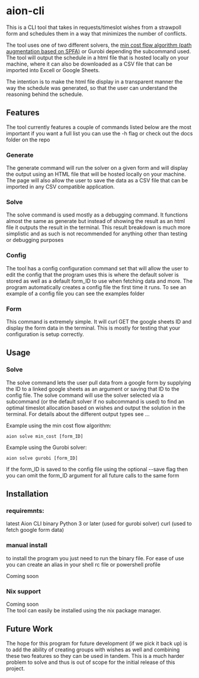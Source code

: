 # aion-cli
This is a CLI tool that takes in requests/timeslot wishes from a strawpoll form and schedules them in a way that minimizes the number of conflicts.  

The tool uses one of two different solvers, the [min cost flow algorithm (path augmentation based on SPFA)](https://cp-algorithms.com/graph/min_cost_flow.html) or Gurobi depending the subcommand used. The tool will output the schedule in a html file that is hosted locally on your machine, where it can also be downloaded as a CSV file that can be imported into Excell or Google Sheets.  

The intention is to make the html file display in a transparent manner the way the schedule was generated, so that the user can understand the reasoning behind the schedule.

## Features
The tool currently features a couple of commands listed below are the most important if you want a full list you can use the -h flag or check out the docs folder on the repo

### Generate 
The generate command will run the solver on a given form and will display the output using an HTML file that will be hosted locally on your machine. The page will also allow the user to save the data as a CSV file that can be imported in any CSV compatible application.

### Solve
The solve command is used mostly as a debugging command. It functions almost the same as generate but instead of showing the result as an html file it outputs the result in the terminal. This result breakdown is much more simplistic and as such is not recommended for anything other than testing or debugging purposes

### Config
The tool has a config configuration command set that will allow the user to edit the config that the program uses this is where the default solver is stored as well as a default form_ID to use when fetching data and more. 
The program automatically creates a config file the first time it runs. To see an example of a config file you can see the examples folder 
### Form 
This command is extremely simple. It will curl GET the google sheets ID and display the form data in the terminal. This is mostly for testing that your configuration is setup correctly.


## Usage 
### Solve
The solve command lets the user pull data from a google form by supplying the ID to a linked google sheets as an argument or saving that ID to the config file. The solve command will use the solver selected via a subcommand (or the default solver if no subcommand is used) to find an optimal timeslot allocation based on wishes and output the solution in the terminal. For details about the different output types see ...  

Example using the min cost flow algorithm:  
```
aion solve min_cost [form_ID]
```  

Example using the Gurobi solver:  
```
aion solve gurobi [form_ID]
```  

If the form_ID is saved to the config file using the optional --save flag then you can omit the form_ID argument for all future calls to the same form



## Installation
### requiremnts:
latest Aion CLI binary 
Python 3 or later (used for gurobi solver)
curl (used to fetch google form data)  

### manual install
to install the program you just need to run the binary file. For ease of use you can create an alias in your shell rc file or powershell profile


Coming soon
### Nix support
Coming soon  
The tool can easily be installed using the nix package manager.  

## Future Work
The hope for this program for future development (if we pick it back up) is to add the ability of creating groups with wishes as well and combining these two features so they can be used in tandem. This is a much harder problem to solve and thus is out of scope for the initial release of this project.



